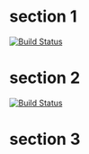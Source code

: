 # section 1

[![Build Status][travis-ci-1]][travis-ci-2]

[travis-ci-1]: https://travis-ci.org/magician/wonders.svg?branch=main

[travis-ci-2]: https://travis-ci.org/magician/wonders

# section 2

[![Build Status][travis-ci-3]][travis-ci-2]

[travis-ci-3]: https://travis-ci.org/magician/wonders.svg?branch=christmas

# section 3

[christmas]: https://travis-ci.org/magician/wonders.svg?branch=christmas "other"
